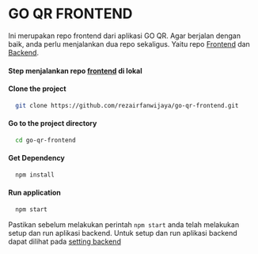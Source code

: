 # GO QR FRONTEND    

Ini merupakan repo frontend dari aplikasi GO QR. Agar berjalan dengan baik, anda perlu menjalankan dua repo sekaligus. Yaitu repo [Frontend](https://github.com/rezairfanwijaya/go-qr-frontend) dan [Backend](https://github.com/rezairfanwijaya/go-qr-backend).

#### Step menjalankan repo [frontend](https://github.com/rezairfanwijaya/go-qr-frontend) di lokal


#### Clone the project

```bash
  git clone https://github.com/rezairfanwijaya/go-qr-frontend.git
```

#### Go to the project directory

```bash
  cd go-qr-frontend
```

#### Get Dependency
```bash
  npm install
```

#### Run application
```bash
  npm start
```

Pastikan sebelum melakukan perintah ```npm start``` anda telah melakukan setup dan run aplikasi backend. Untuk setup dan run aplikasi backend dapat dilihat pada [setting backend](https://github.com/rezairfanwijaya/go-qr-backend)



